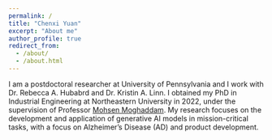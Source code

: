 ```yaml
---
permalink: /
title: "Chenxi Yuan"
excerpt: "About me"
author_profile: true
redirect_from: 
  - /about/
  - /about.html
---
```


I am a postdoctoral researcher at University of Pennsylvania and I work with Dr. Rebecca A. Hubabrd and Dr. Kristin A. Linn. I obtained my PhD in Industrial Engineering at Northeastern University in 2022, under the supervision of Professor [Mohsen Moghaddam](https://www.sail-nu.com/mohsen-moghaddam). My research focuses on the development and application of generative AI models in mission-critical tasks, with a focus on Alzheimer’s Disease (AD) and product development. 

